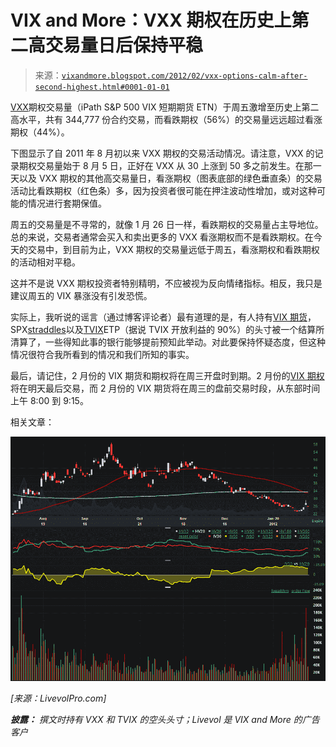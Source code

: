 <!--yml

category: 未分类

日期：2024-05-18 16:40:22

-->

# VIX and More：VXX 期权在历史上第二高交易量日后保持平稳

> 来源：[`vixandmore.blogspot.com/2012/02/vxx-options-calm-after-second-highest.html#0001-01-01`](http://vixandmore.blogspot.com/2012/02/vxx-options-calm-after-second-highest.html#0001-01-01)

[VXX](http://vixandmore.blogspot.com/search/label/VXX)期权交易量（iPath S&P 500 VIX 短期期货 ETN）于周五激增至历史上第二高水平，共有 344,777 份合约交易，而看跌期权（56%）的交易量远远超过看涨期权（44%）。

下图显示了自 2011 年 8 月初以来 VXX 期权的交易活动情况。请注意，VXX 的记录期权交易量始于 8 月 5 日，正好在 VXX 从 30 上涨到 50 多之前发生。在那一天以及 VXX 期权的其他高交易量日，看涨期权（图表底部的绿色垂直条）的交易活动比看跌期权（红色条）多，因为投资者很可能在押注波动性增加，或对这种可能的情况进行套期保值。

周五的交易量是不寻常的，就像 1 月 26 日一样，看跌期权的交易量占主导地位。总的来说，交易者通常会买入和卖出更多的 VXX 看涨期权而不是看跌期权。在今天的交易中，到目前为止，VXX 期权的交易量远低于周五，看涨期权和看跌期权的活动相对平稳。

这并不是说 VXX 期权投资者特别精明，不应被视为反向情绪指标。相反，我只是建议周五的 VIX 暴涨没有引发恐慌。

实际上，我听说的谣言（通过博客评论者）最有道理的是，有人持有[VIX 期货](http://vixandmore.blogspot.com/search/label/VIX%20futures)，SPX[straddles](http://vixandmore.blogspot.com/search/label/straddle)以及[TVIX](http://vixandmore.blogspot.com/search/label/TVIX)ETP（据说 TVIX 开放利益的 90%）的头寸被一个结算所清算了，一些得知此事的银行能够提前预知此举动。对此要保持怀疑态度，但这种情况很符合我所看到的情况和我们所知的事实。

最后，请记住，2 月份的 VIX 期货和期权将在周三开盘时到期。2 月份的[VIX 期权](http://vixandmore.blogspot.com/search/label/VIX%20options)将在明天最后交易，而 2 月份的 VIX 期货将在周三的盘前交易时段，从东部时间上午 8:00 到 9:15。

相关文章：

*![](img/07e03bb624846231615312ae16e4441c.png)*

*[来源：LivevolPro.com]*

***披露：*** *撰文时持有 VXX 和 TVIX 的空头头寸；Livevol 是 VIX and More 的广告客户*
